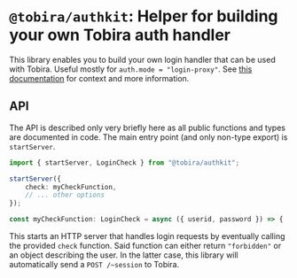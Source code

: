 # `@tobira/authkit`: Helper for building your own Tobira auth handler

This library enables you to build your own login handler that can be used with Tobira.
Useful mostly for `auth.mode = "login-proxy"`.
See [this documentation](https://elan-ev.github.io/tobira/setup/auth/login-proxy) for context and more information.

## API

The API is described only very briefly here as all public functions and types are documented in code.
The main entry point (and only non-type export) is `startServer`.

```typescript
import { startServer, LoginCheck } from "@tobira/authkit";

startServer({
    check: myCheckFunction,
    // ... other options
});

const myCheckFunction: LoginCheck = async ({ userid, password }) => { ... };
```

This starts an HTTP server that handles login requests by eventually calling the provided `check` function.
Said function can either return `"forbidden"` or an object describing the user.
In the latter case, this library will automatically send a `POST /~session` to Tobira.
